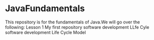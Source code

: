 # JavaFundamentals
This repository is for the fundamentals of Java.We will go over the following:
Lesson 1 My first repository
software development LLfe Cyle
software development Life Cycle Model
